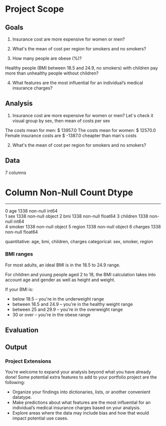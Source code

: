 # Project Scope

## Goals
1. Insurance cost are more expensive for women or men?

2. What's the mean of cost per region for smokers and no smokers?

3. How many people are obese (%)?

Healthy people (BMI between 18.5 and 24.9, no smokers) with children pay more than unhealthy people without children?

4. What features are the most influential for an individual’s medical insurance charges?


## Analysis
1. Insurance cost are more expensive for women or men?
Let´s check it visual
group by sex, then mean of costs per sex

The costs mean for men: $ 13957.0
The costs mean for women: $ 12570.0
Female insurance costs are $ -1387.0 cheapter than man's costs

2. What's the mean of cost per region for smokers and no smokers?





## Data
7 columns
 #   Column    Non-Null Count  Dtype  
---  ------    --------------  -----  
 0   age       1338 non-null   int64  
 1   sex       1338 non-null   object 
 2   bmi       1338 non-null   float64
 3   children  1338 non-null   int64  
 4   smoker    1338 non-null   object 
 5   region    1338 non-null   object 
 6   charges   1338 non-null   float64

quantitative: age, bmi, children, charges
categorical: sex, smoker, region

### BMI ranges
For most adults, an ideal BMI is in the 18.5 to 24.9 range.

For children and young people aged 2 to 18, the BMI calculation takes into account age and gender as well as height and weight.

If your BMI is:
- below 18.5 – you're in the underweight range
- between 18.5 and 24.9 – you're in the healthy weight range
- between 25 and 29.9 – you're in the overweight range
- 30 or over – you're in the obese range


## Evaluation



## Output



### Project Extensions

You’re welcome to expand your analysis beyond what you have already done! Some potential extra features to add to your portfolio project are the following:

- Organize your findings into dictionaries, lists, or another convenient datatype.
- Make predictions about what features are the most influential for an individual’s medical insurance charges based on your analysis.
- Explore areas where the data may include bias and how that would impact potential use cases.
